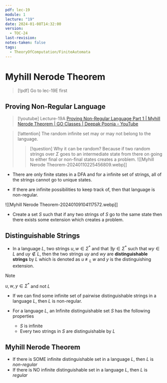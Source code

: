 ```yaml
---
pdf: lec-19
module: 1
lecture: "19"
date: 2024-01-08T14:32:00
version:
  - TOC-24
last-revision: 
notes-taken: false
tags:
  - TheoryOfComputation/FiniteAutomata
---
```

# Myhill Nerode Theorem

> [!pdf] Go to lec-19E first

## Proving Non-Regular Language
> [!youtube] Lecture-19A
> [Proving Non-Regular Language Part 1 | Myhill Nerode Theorem | GO Classes | Deepak Poonia - YouTube](https://www.youtube.com/watch?v=OYVR64fulL4)

> [!attention] 
> The random infinite set may or may not belong to the language.
>> [!question] Why it can be random?
>> Because if two random strings over $\Sigma$ goes to an intermediate state from there on going to either final or non-final states creates a problem.
>> ![[Myhill Nerode Theorem-20240110225456809.webp]]

- There are only finite states in a DFA and for a infinite set of strings, all of the strings cannot go to unique states.

- If there are infinite possibilities to keep track of, then that language is non-regular.

![[Myhill Nerode Theorem-20240109104117572.webp]]

- Create a set $S$ such that if any two strings of $S$ go to the same state then there exists some extension which creates a problem.

## Distinguishable Strings
- In a language $L$, two strings $u, w \in \Sigma^\ast$ and that $\exists y \in \Sigma^\ast$ such that $wy \in L$ and $uy \not\in L$, then the two strings $uy$ and $wy$ are **distinguishable strings** by $L$ which is denoted as $u \;\not\equiv_L \; w$ and $y$ is the distinguishing extension.

> [!NOTE] 
> $u, w, y \in \Sigma^\ast$ and not $L$

- If we can find some infinite set of pairwise distinguishable strings in a language $L$, then $L$ is non-regular.

- For a language $L$, an Infinite distinguishable set $S$ has the following properties
	- $S$ is infinite
	- Every two strings in $S$ are distinguishable by $L$

## Myhill Nerode Theorem
- If there is SOME infinite distinguishable set in a language $L$, then $L$ is *non-regular*
- If there is NO infinite distinguishable set in a language $L$, then $L$ is *regular*
